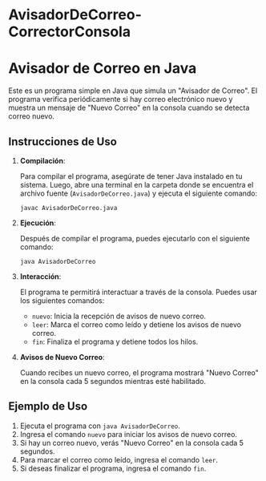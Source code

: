 # AvisadorDeCorreo-CorrectorConsola

# Avisador de Correo en Java

Este es un programa simple en Java que simula un "Avisador de Correo". El programa verifica periódicamente si hay correo electrónico nuevo y muestra un mensaje de "Nuevo Correo" en la consola cuando se detecta correo nuevo.

## Instrucciones de Uso

1. **Compilación**:

    Para compilar el programa, asegúrate de tener Java instalado en tu sistema. Luego, abre una terminal en la carpeta donde se encuentra el archivo fuente (`AvisadorDeCorreo.java`) y ejecuta el siguiente comando:

    ```shell
    javac AvisadorDeCorreo.java
    ```

2. **Ejecución**:

    Después de compilar el programa, puedes ejecutarlo con el siguiente comando:

    ```shell
    java AvisadorDeCorreo
    ```

3. **Interacción**:

    El programa te permitirá interactuar a través de la consola. Puedes usar los siguientes comandos:

    - `nuevo`: Inicia la recepción de avisos de nuevo correo.
    - `leer`: Marca el correo como leído y detiene los avisos de nuevo correo.
    - `fin`: Finaliza el programa y detiene todos los hilos.

4. **Avisos de Nuevo Correo**:

    Cuando recibes un nuevo correo, el programa mostrará "Nuevo Correo" en la consola cada 5 segundos mientras esté habilitado.

## Ejemplo de Uso

1. Ejecuta el programa con `java AvisadorDeCorreo`.
2. Ingresa el comando `nuevo` para iniciar los avisos de nuevo correo.
3. Si hay un correo nuevo, verás "Nuevo Correo" en la consola cada 5 segundos.
4. Para marcar el correo como leído, ingresa el comando `leer`.
5. Si deseas finalizar el programa, ingresa el comando `fin`.
